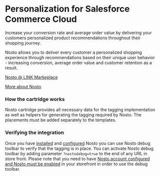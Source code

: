 # Personalization for Salesforce Commerce Cloud

Increase your conversion rate and average order value by delivering your customers personalized product recommendations throughout their shopping journey.

Nosto allows you to deliver every customer a personalized shopping experience through recommendations based on their unique user behavior - increasing conversion, average order value and customer retention as a result.

[Nosto @ LINK Markeplace](https://www.salesforce.com/products/commerce-cloud/partner-marketplace/partners/nosto/)

[More about Nosto](http://www.nosto.com/)

### How the cartridge works

Nosto cartridge provides all necessary data for the tagging implementation as well as helpers for generating the tagging required by Nosto. The placements must be added separately to the templates.

### Verifying the integration

Once you have [installed](installing.md) and [configured](configuring/) Nosto you can use Nosto debug toolbar to verify that the tagging is in place. You can activate Nosto debug toolbar by adding parameter `?nostodebug=true` to the end of any URL in store front. Please note that you need to have [Nosto account configured and Nosto must be enabled](configuring/#custom-preferences) in your storefront in order to use the debug toolbar.

